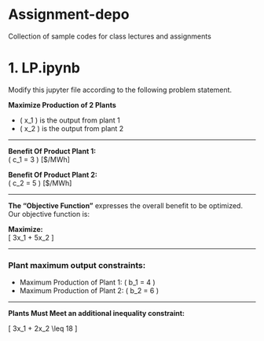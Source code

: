 # Assignment-depo
Collection of sample codes for class lectures and assignments

# 1. LP.ipynb

Modify this jupyter file according to the following problem statement. 


**Maximize Production of 2 Plants**

- \( x_1 \) is the output from plant 1  
- \( x_2 \) is the output from plant 2

---

**Benefit Of Product Plant 1:**  
\( c_1 = 3 \) [$/MWh]

**Benefit Of Product Plant 2:**  
\( c_2 = 5 \) [$/MWh]

---

**The “Objective Function”** expresses the overall benefit to be optimized.  
Our objective function is:

**Maximize:**  
\[
3x_1 + 5x_2
\]

---

### Plant maximum output constraints:

- Maximum Production of Plant 1: \( b_1 = 4 \)
- Maximum Production of Plant 2: \( b_2 = 6 \)

---

**Plants Must Meet an additional inequality constraint:**

\[
3x_1 + 2x_2 \leq 18
\]

